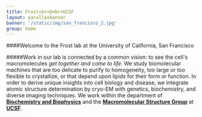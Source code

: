 ```yaml
---
title: Frost<br>@<br>UCSF
layout: parallaxbanner
banner: '/static/img/san_francisco_2.jpg'
group: home
---
```


####Welcome to the Frost lab at the University of California, San Francisco

#####Work in our lab is connected by a common vision: to see the cell's macromolecules *get together and come to life*. We study biomolecular machines that are too delicate to purify to homogeneity, too large or too flexible to crystallize, or that depend upon lipids for their form or function. In order to derive unique insights into cell biology and disease, we integrate atomic structure determination by cryo-EM with genetics, biochemistry, and diverse imaging techniques. We work within the department of **[Biochemistry and Biophysics](http://biochemistry.ucsf.edu/)** and the **[Macromolecular Structure Group](http://www.msg.ucsf.edu/)** at **[UCSF](http://www.ucsf.edu/)**.

